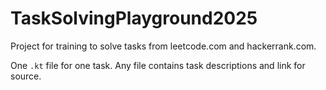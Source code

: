TaskSolvingPlayground2025
===

Project for training to solve tasks from leetcode.com and hackerrank.com.

One `.kt` file for one task. Any file contains task descriptions and link for source.


